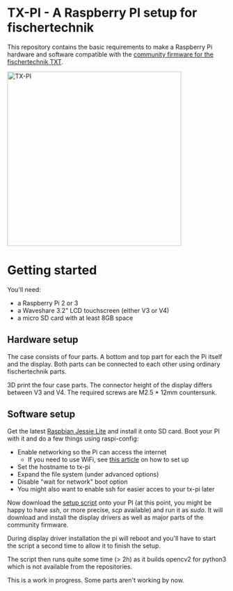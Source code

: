 # TX-PI - A Raspberry PI setup for fischertechnik

This repository contains the basic requirements to make a Raspberry Pi
hardware and software compatible with the [community firmware
for the fischertechnik TXT](http://cfw.ftcommunity.de/).

<img src="https://raw.githubusercontent.com/harbaum/tx-pi/master/images/display32_1.jpg" alt="TX-PI" width="400" style="width: 400px;"/>

# Getting started

You'll need:

  - a Raspberry Pi 2 or 3
  - a Waveshare 3.2" LCD touchscreen (either V3 or V4)
  - a micro SD card with at least 8GB space

## Hardware setup

The case consists of four parts. A bottom and top part for each the
Pi itself and the display. Both parts can be connected to each other
using ordinary fischertechnik parts.

3D print the four case parts. The connector height of the display
differs between V3 and V4. The required screws are M2.5 * 12mm
countersunk.

## Software setup

Get the latest [Raspbian Jessie Lite](https://www.raspberrypi.org/downloads/raspbian/) and install it onto SD card. Boot your PI with it and do a few things using raspi-config:

  - Enable networking so the Pi can access the internet
    - If you need to use WiFi, see [this article](https://thepihut.com/blogs/raspberry-pi-tutorials/83502916-how-to-setup-wifi-on-raspbian-jessie-lite) on how to set up
  - Set the hostname to tx-pi
  - Expand the file system (under advanced options)
  - Disable "wait for network" boot option
  - You might also want to enable ssh for easier acces to your tx-pi later

Now download the [setup script](https://raw.githubusercontent.com/harbaum/tx-pi/master/setup/tx-pi-setup.sh) onto your PI (at this point, you might be happy to have *ssh*, or more precise, *scp* available) and run it as *sudo*. It will
download and install the display drivers as well as major parts of
the community firmware.

During display driver installation the pi will reboot and you'll have to start
the script a second time to allow it to finish the setup.

The script then runs quite some time (> 2h) as it builds opencv2 for
python3 which is not available from the repositories.

This is a work in progress. Some parts aren't working by now.
